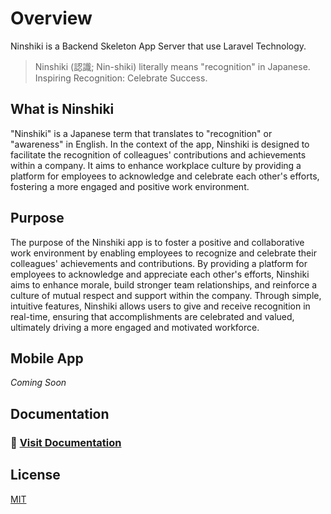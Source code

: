 # Overview

Ninshiki is a Backend Skeleton App Server that use Laravel Technology.

> Ninshiki (認識; Nin-shiki) literally means "recognition" in Japanese. Inspiring Recognition: Celebrate Success.

## What is Ninshiki

"Ninshiki" is a Japanese term that translates to "recognition" or "awareness" in English. In the context of the app, Ninshiki is designed to facilitate the recognition of colleagues' contributions and achievements within a company. It aims to enhance workplace culture by providing a platform for employees to acknowledge and celebrate each other's efforts, fostering a more engaged and positive work environment.

## Purpose

The purpose of the Ninshiki app is to foster a positive and collaborative work environment by enabling employees to recognize and celebrate their colleagues' achievements and contributions. By providing a platform for employees to acknowledge and appreciate each other's efforts, Ninshiki aims to enhance morale, build stronger team relationships, and reinforce a culture of mutual respect and support within the company. Through simple, intuitive features, Ninshiki allows users to give and receive recognition in real-time, ensuring that accomplishments are celebrated and valued, ultimately driving a more engaged and motivated workforce.

## Mobile App

_Coming Soon_

## Documentation

### :book: [Visit Documentation](https://marjose123.github.io/Ninshiki-backend/)

## License

[MIT](https://choosealicense.com/licenses/mit/)
